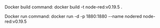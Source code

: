 Docker build command: docker build -t node-red:v0.19.5 .

Docker run command: docker run -d -p 1880:1880 --name nodered node-red:v0.19.5